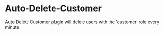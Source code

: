 # Auto-Delete-Customer
Auto Delete Customer plugin will delete users with the 'customer' role every minute
